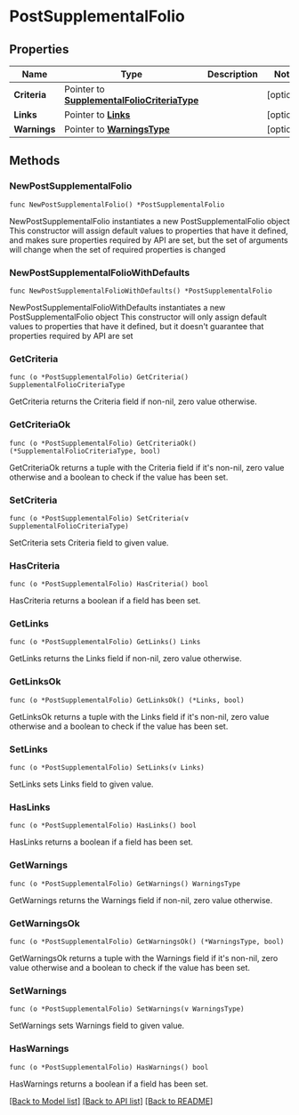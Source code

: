 # PostSupplementalFolio

## Properties

Name | Type | Description | Notes
------------ | ------------- | ------------- | -------------
**Criteria** | Pointer to [**SupplementalFolioCriteriaType**](SupplementalFolioCriteriaType.md) |  | [optional] 
**Links** | Pointer to [**Links**](Links.md) |  | [optional] 
**Warnings** | Pointer to [**WarningsType**](WarningsType.md) |  | [optional] 

## Methods

### NewPostSupplementalFolio

`func NewPostSupplementalFolio() *PostSupplementalFolio`

NewPostSupplementalFolio instantiates a new PostSupplementalFolio object
This constructor will assign default values to properties that have it defined,
and makes sure properties required by API are set, but the set of arguments
will change when the set of required properties is changed

### NewPostSupplementalFolioWithDefaults

`func NewPostSupplementalFolioWithDefaults() *PostSupplementalFolio`

NewPostSupplementalFolioWithDefaults instantiates a new PostSupplementalFolio object
This constructor will only assign default values to properties that have it defined,
but it doesn't guarantee that properties required by API are set

### GetCriteria

`func (o *PostSupplementalFolio) GetCriteria() SupplementalFolioCriteriaType`

GetCriteria returns the Criteria field if non-nil, zero value otherwise.

### GetCriteriaOk

`func (o *PostSupplementalFolio) GetCriteriaOk() (*SupplementalFolioCriteriaType, bool)`

GetCriteriaOk returns a tuple with the Criteria field if it's non-nil, zero value otherwise
and a boolean to check if the value has been set.

### SetCriteria

`func (o *PostSupplementalFolio) SetCriteria(v SupplementalFolioCriteriaType)`

SetCriteria sets Criteria field to given value.

### HasCriteria

`func (o *PostSupplementalFolio) HasCriteria() bool`

HasCriteria returns a boolean if a field has been set.

### GetLinks

`func (o *PostSupplementalFolio) GetLinks() Links`

GetLinks returns the Links field if non-nil, zero value otherwise.

### GetLinksOk

`func (o *PostSupplementalFolio) GetLinksOk() (*Links, bool)`

GetLinksOk returns a tuple with the Links field if it's non-nil, zero value otherwise
and a boolean to check if the value has been set.

### SetLinks

`func (o *PostSupplementalFolio) SetLinks(v Links)`

SetLinks sets Links field to given value.

### HasLinks

`func (o *PostSupplementalFolio) HasLinks() bool`

HasLinks returns a boolean if a field has been set.

### GetWarnings

`func (o *PostSupplementalFolio) GetWarnings() WarningsType`

GetWarnings returns the Warnings field if non-nil, zero value otherwise.

### GetWarningsOk

`func (o *PostSupplementalFolio) GetWarningsOk() (*WarningsType, bool)`

GetWarningsOk returns a tuple with the Warnings field if it's non-nil, zero value otherwise
and a boolean to check if the value has been set.

### SetWarnings

`func (o *PostSupplementalFolio) SetWarnings(v WarningsType)`

SetWarnings sets Warnings field to given value.

### HasWarnings

`func (o *PostSupplementalFolio) HasWarnings() bool`

HasWarnings returns a boolean if a field has been set.


[[Back to Model list]](../README.md#documentation-for-models) [[Back to API list]](../README.md#documentation-for-api-endpoints) [[Back to README]](../README.md)


